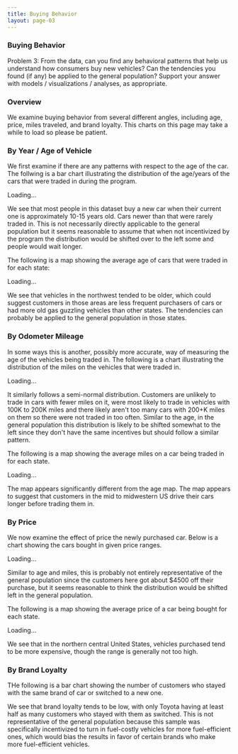 ```yaml
---
title: Buying Behavior
layout: page-03
---
```


### Buying Behavior

Problem 3: From the data, can you find any behavioral patterns that help us understand how consumers buy new vehicles?  Can the tendencies you found (if any) be applied to the general population?  Support your answer with models / visualizations / analyses, as appropriate.

### Overview

We examine buying behavior from several different angles, including age, price, miles traveled, and brand loyalty. This charts on this page may take a while to load so please be patient. 

### By Year / Age of Vehicle

We first examine if there are any patterns with respect to the age of the car. The follwing is a bar chart illustrating the distribution of the age/years of the cars that were traded in during the program. 

<div class="chart" id="year-bar-chart">Loading...</div>

We see that most people in this dataset buy a new car when their current one is approximately 10-15 years old. Cars newer than that were rarely traded in. This is not necessarily directly applicable to the general population but it seems reasonable to assume that when not incentivized by the program the distribution would be shifted over to the left some and people would wait longer.

The following is a map showing the average age of cars that were traded in for each state:

<div class="chart" id="age-map">Loading...</div>

We see that vehicles in the northwest tended to be older, which could suggest customers in those areas are less frequent purchasers of cars or had more old gas guzzling vehicles than other states. The tendencies can probably be applied to the general population in those states.

### By Odometer Mileage

In some ways this is another, possibly more accurate, way of measuring the age of the vehicles being traded in. The following is a chart illustrating the distribution of the miles on the vehicles that were traded in.

<div class="chart" id="odometer-bar-chart">Loading...</div>

It similarly follows a semi-normal distribution. Customers are unlikely to trade in cars with fewer miles on it, were most likely to trade in vehicles with 100K to 200K miles and there likely aren't too many cars with 200+K miles on them so there were not traded in too often. Similar to the age, in the general population this distribution is likely to be shifted somewhat to the left since they don't have the same incentives but should follow a similar pattern.

The following is a map showing the average miles on a car being traded in for each state. 

<div class="chart" id="odom-map">Loading...</div>

The map appears significantly different from the age map. The map appears to suggest that customers in the mid to midwestern US drive their cars longer before trading them in. 

### By Price

We now examine the effect of price the newly purchased car. Below is a chart showing the cars bought in given price ranges. 

<div class="chart" id="price-bar-chart">Loading...</div>

Similar to age and miles, this is probably not entirely representative of the general population since the customers here got about $4500 off their purchase, but it seems reasonable to think the distribution would be shifted left in the general population.

The following is a map showing the average price of a car being bought for each state.

<div class="chart" id="msrp-map">Loading...</div>

We see that in the northern central United States, vehicles purchased tend to be more expensive, though the range is generally not too high. 

### By Brand Loyalty

THe following is a bar chart showing the number of customers who stayed with the same brand of car or switched to a new one. 

<div class="chart" id="loyalty-bar-chart"></div>

We see that brand loyalty tends to be low, with only Toyota having at least half as many customers who stayed with them as switched. This is not representative of the general population because this sample was specifically incentivized to turn in fuel-costly vehicles for more fuel-efficient ones, which would bias the results in favor of certain brands who make more fuel-efficient vehicles.